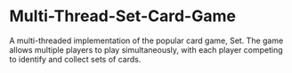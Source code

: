 # Multi-Thread-Set-Card-Game

A multi-threaded implementation of the popular card game, Set. 
The game allows multiple players to play simultaneously, with each player competing to identify and collect sets of cards.
